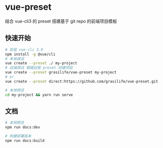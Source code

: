 # vue-preset
结合 vue-cli3 的 preset 搭建基于 git repo 的前端项目模板

## 快速开始

```bash
# 安装 vue-cli 3.0
npm install -g @vue/cli
# 本地调试
vue create --preset ./ my-project
# 远端调试 根据远程 preset 创建项目
vue create --preset grasilife/vue-preset my-project
# or
vue create --preset direct:https://github.com/grasilife/vue-preset.git my-project --clone

# 本地预览
cd my-project && yarn run serve

```

## 文档
```bash
# 本地预览
npm run docs:dev

# 构建部署版本
npm run docs:build
```